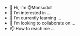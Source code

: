 - 👋 Hi, I’m @Monsodot
- 👀 I’m interested in ...
- 🌱 I’m currently learning ...
- 💞️ I’m looking to collaborate on ...
- 📫 How to reach me ...

<!---
Monsodot/Monsodot is a ✨ special ✨ repository because its `README.md` (this file) appears on your GitHub profile.
You can click the Preview link to take a look at your changes.
--->
